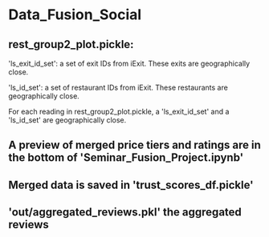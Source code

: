 # Data_Fusion_Social

## rest_group2_plot.pickle:
'ls_exit_id_set': a set of exit IDs from iExit. These exits are geographically close.

'ls_id_set': a set of restaurant IDs from iExit. These restaurants are geographically close.

For each reading in rest_group2_plot.pickle, a 'ls_exit_id_set' and a 'ls_id_set' are geographically close.

## A preview of merged price tiers and ratings are in the bottom of 'Seminar_Fusion_Project.ipynb'

## Merged data is saved in 'trust_scores_df.pickle'

## 'out/aggregated_reviews.pkl' the aggregated reviews
